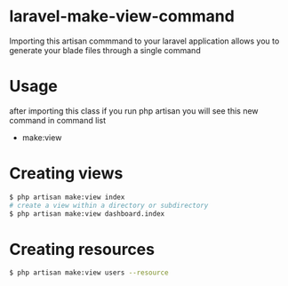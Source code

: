 # laravel-make-view-command
Importing this artisan commmand to your laravel application allows you to generate your blade files through a single command

# Usage
after importing this class if you run php artisan you will see this new command in command list
- make:view

# Creating views
```sh
$ php artisan make:view index
# create a view within a directory or subdirectory
$ php artisan make:view dashboard.index
```
# Creating resources
```sh
$ php artisan make:view users --resource
```
